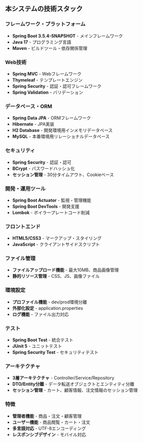 ## 本システムの技術スタック

### **フレームワーク・プラットフォーム**
- **Spring Boot 3.5.4-SNAPSHOT** - メインフレームワーク
- **Java 17** - プログラミング言語
- **Maven** - ビルドツール・依存関係管理

### **Web技術**
- **Spring MVC** - Webフレームワーク
- **Thymeleaf** - テンプレートエンジン
- **Spring Security** - 認証・認可フレームワーク
- **Spring Validation** - バリデーション

### **データベース・ORM**
- **Spring Data JPA** - ORMフレームワーク
- **Hibernate** - JPA実装
- **H2 Database** - 開発環境用インメモリデータベース
- **MySQL** - 本番環境用リレーショナルデータベース

### **セキュリティ**
- **Spring Security** - 認証・認可
- **BCrypt** - パスワードハッシュ化
- **セッション管理** - 30分タイムアウト、Cookieベース

### **開発・運用ツール**
- **Spring Boot Actuator** - 監視・管理機能
- **Spring Boot DevTools** - 開発支援
- **Lombok** - ボイラープレートコード削減

### **フロントエンド**
- **HTML5/CSS3** - マークアップ・スタイリング
- **JavaScript** - クライアントサイドスクリプト

### **ファイル管理**
- **ファイルアップロード機能** - 最大10MB、商品画像管理
- **静的リソース管理** - CSS、JS、画像ファイル

### **環境設定**
- **プロファイル機能** - dev/prod環境分離
- **外部化設定** - application.properties
- **ログ機能** - ファイル出力対応

### **テスト**
- **Spring Boot Test** - 統合テスト
- **JUnit 5** - ユニットテスト
- **Spring Security Test** - セキュリティテスト

### **アーキテクチャ**
- **3層アーキテクチャ** - Controller/Service/Repository
- **DTO/Entity分離** - データ転送オブジェクトとエンティティ分離
- **セッション管理** - カート、顧客情報、注文情報のセッション管理

### **特徴**
- **管理者機能** - 商品・注文・顧客管理
- **ユーザー機能** - 商品閲覧・カート・注文
- **多言語対応** - UTF-8エンコーディング
- **レスポンシブデザイン** - モバイル対応
